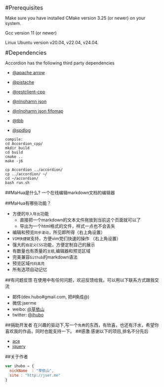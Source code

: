 
<font size=4>#Prerequisites</font>

Make sure you have installed CMake version 3.25 (or newer) on your system. 

Gcc version 11 (or newer)

Linux Ubuntu version v20.04, v22.04, v24.04.



<font size=4>#Dependencies</font>

Accordion has the following third party dependencies

* [@apache arrow](https://github.com/apache/arrow)

* [@pistache](https://github.com/pistacheio/pistache)

* [@restclient-cpp](https://github.com/mrtazz/restclient-cpp)

* [@nlnohamn json](https://github.com/nlohmann/json)

* [@nlnohamn json fifomap](https://github.com/nlohmann/fifo_map)

* [@tbb](https://github.com/oneapi-src/oneTBB)

* [@spdlog](https://github.com/gabime/spdlog)

```
compile:
cd Accordion_cpp/
mkdir build
cd build
cmake ..
make -j6

cp Accordion ../accordion/
cp ../accordion/ ~/
cd ~/accordion/
bash run.sh
```






##MaHua是什么?
一个在线编辑markdown文档的编辑器

##MaHua有哪些功能？

* 方便的`导入导出`功能
    *  直接把一个markdown的文本文件拖放到当前这个页面就可以了
    *  导出为一个html格式的文件，样式一点也不会丢失
* 编辑和预览`同步滚动`，所见即所得（右上角设置）
* `VIM快捷键`支持，方便vim党们快速的操作 （右上角设置）
* 强大的`自定义CSS`功能，方便定制自己的展示
* 有数量也有质量的`主题`,编辑器和预览区域
* 完美兼容`Github`的markdown语法
* 预览区域`代码高亮`
* 所有选项自动记忆

##有问题反馈
在使用中有任何问题，欢迎反馈给我，可以用以下联系方式跟我交流

* 邮件(dev.hubo#gmail.com, 把#换成@)
* 微信:jserme
* weibo: [@草依山](http://weibo.com/ihubo)
* twitter: [@ihubo](http://twitter.com/ihubo)

##捐助开发者
在兴趣的驱动下,写一个`免费`的东西，有欣喜，也还有汗水，希望你喜欢我的作品，同时也能支持一下。
##感激
感谢以下的项目,排名不分先后

* [ace](http://ace.ajax.org/)
* [jquery](http://jquery.com)

##关于作者

```javascript
var ihubo = {
  nickName  : "草依山",
  site : "http://jser.me"
}
```
